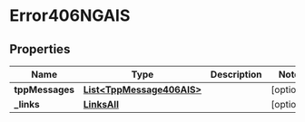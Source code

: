 # Error406NGAIS

## Properties
Name | Type | Description | Notes
------------ | ------------- | ------------- | -------------
**tppMessages** | [**List&lt;TppMessage406AIS&gt;**](TppMessage406AIS.md) |  |  [optional]
**_links** | [**LinksAll**](LinksAll.md) |  |  [optional]
